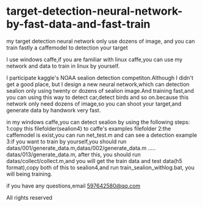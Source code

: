 # target-detection-neural-network-by-fast-data-and-fast-train
my target detection neural network only use dozens of image, and you can train fastly a caffemodel to detection your target


I use windows caffe,if you are familiar with linux caffe,you can use my network and data to train in linux by yourself.


I participate kaggle's NOAA sealion detection competiton.Although I didn't get a good place, but I design
a new neural network,which can detection sealion only using twenty or dozens of sealion image.And training fast,and you can using this way to detect car,detect birds and so on.because this network only need dozens of  image,so you can shoot your target,and generate data by handwork very fast.

in my windows caffe,you can detect sealion by using the following steps:
1:copy this filefolder(sealion4) to caffe's examples filefolder
2:the caffemodel is exist,you can run net_test.m and can see a detection example
3:if you want to train by yourself,you should run datas/001/generate_data.m,datas/002/generate_data.m .....
  datas/013/generate_data.m, after this, you should run datas/collect/collect.m,and you will get the train data and test data(h5 format),copy both of this to sealion4,and run train_sealion_withlog.bat, you will being training.

if you have any questions,email 597642580@qq.com

All rights reserved
